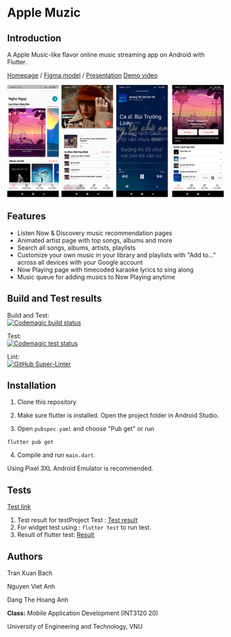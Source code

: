 # Apple Muzic

## Introduction

A Apple Music-like flavor online music streaming app on Android with Flutter.

[Homepage](https://miaht94.github.io/AppleMusic/) / 
[Figma model](https://www.figma.com/file/LGo3Zh3bQTfa7Vv324ht83/Apple-Music?node-id=460%3A58758) /
[Presentation](https://docs.google.com/presentation/d/1SzBRXU1pCXUB9xV-2OOYq6o0wPWXd59jgbDelIraF70/edit#slide=id.g1191c048876_0_182)
[Demo video](https://youtu.be/skMcWY0eLqA)


![Screenshot](https://raw.githubusercontent.com/miaht94/AppleMusic/dev/assets/demo_screenshots.png)
## Features

- Listen Now & Discovery music recommendation pages
- Animated artist page with top songs, albums and more
- Search all songs, albums, artists, playlists
- Customize your own music in your library and playlists with "Add to..." across all devices with your Google account
- Now Playing page with timecoded karaoke lyrics to sing along
- Music queue for adding musics to Now Playing anytime

## Build and Test results
Build and Test:\
[![Codemagic build status](https://api.codemagic.io/apps/626b6b056248df56992be58c/626b6b056248df56992be58b/status_badge.svg)](https://codemagic.io/apps/626b6b056248df56992be58c/626b6b056248df56992be58b/latest_build)

Test:\
[![Codemagic test status](https://api.codemagic.io/apps/626b6b056248df56992be58c/626b6fc36248dfc3f57eca98/status_badge.svg)](https://codemagic.io/apps/626b6b056248df56992be58c/626b6fc36248dfc3f57eca98/latest_build)

Lint:\
[![GitHub Super-Linter](https://github.com/miaht94/AppleMusic/workflows/Lint%20Code%20Base/badge.svg)](https://github.com/marketplace/actions/super-linter)


## Installation

1. Clone this repository

1. Make sure flutter is installed. Open the project folder in Android Studio.

1. Open ```pubspec.yaml``` and choose "Pub get" or run

```flutter
flutter pub get
```

4. Compile and run ```main.dart```. 


Using Pixel 3XL Android Emulator is recommended.

## Tests
[Test link](https://github.com/miaht94/AppleMusic/tree/dev/test)

1. Test result for testProject Test : [Test result](https://github.com/miaht94/AppleMusic/tree/dev/test/test_from_test_project/TestResult)
2. For widget test using : ` flutter test ` to run test.
3. Result of flutter test: [Result](https://github.com/miaht94/AppleMusic/blob/dev/test/test_result_flutter_test.png)
## Authors

Tran Xuan Bach

Nguyen Viet Anh

Dang The Hoang Anh

**Class:** Mobile Application Development (INT3120 20)

University of Engineering and Technology, VNU
